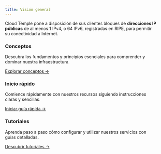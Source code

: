 ```yaml
---
title: Visión general
---
```


Cloud Temple pone a disposición de sus clientes bloques de __direcciones IP públicas__ de al menos 1 IPv4, o 64 IPv6, registradas en RIPE, para permitir su conectividad a Internet.

<div class="card-grid">
  <div class="card">
    <h3>Conceptos</h3>
    <p>Descubra los fundamentos y principios esenciales para comprender y dominar nuestra infraestructura.</p>
    <a href="./internet/concepts" class="card-link">Explorar conceptos &rarr;</a>
  </div>
  <div class="card">
    <h3>Inicio rápido</h3>
    <p>Comience rápidamente con nuestros recursos siguiendo instrucciones claras y sencillas.</p>
    <a href="./internet/quickstart" class="card-link">Iniciar guía rápida &rarr;</a>
  </div>
    <div class="card">
    <h3>Tutoriales</h3>
    <p>Aprenda paso a paso cómo configurar y utilizar nuestros servicios con guías detalladas.</p>
    <a href="./internet/tutorials" class="card-link">Descubrir tutoriales &rarr;</a>
  </div>
</div>
